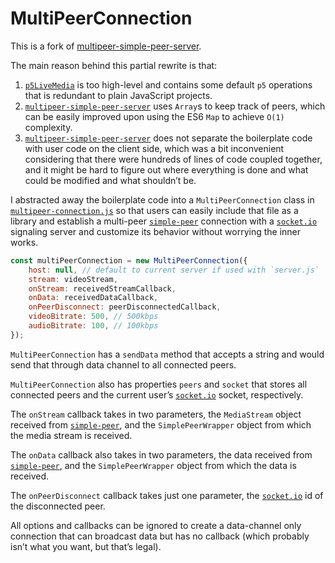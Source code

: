 # MultiPeerConnection

This is a fork of [multipeer-simple-peer-server](https://github.com/vanevery/multipeer-simple-peer-server).

The main reason behind this partial rewrite is that:

1. [`p5LiveMedia`](https://github.com/vanevery/p5LiveMedia) is too high-level and contains some default `p5` operations that is redundant to plain JavaScript projects.
2. [`multipeer-simple-peer-server`](https://github.com/vanevery/multipeer-simple-peer-server) uses `Array`s to keep track of peers, which can be easily improved upon using the ES6 `Map` to achieve `O(1)` complexity.
3. [`multipeer-simple-peer-server`](https://github.com/vanevery/multipeer-simple-peer-server) does not separate the boilerplate code with user code on the client side, which was a bit inconvenient considering that there were hundreds of lines of code coupled together, and it might be hard to figure out where everything is done and what could be modified and what shouldn’t be.

I abstracted away the boilerplate code into a `MultiPeerConnection` class in [`multipeer-connection.js`](./public/multipeer-connection.js) so that users can easily include that file as a library and establish a multi-peer [`simple-peer`](https://github.com/feross/simple-peer) connection with a [`socket.io`](https://socket.io/) signaling server and customize its behavior without worrying the inner works.

```js
const multiPeerConnection = new MultiPeerConnection({
    host: null, // default to current server if used with `server.js`
    stream: videoStream,
    onStream: receivedStreamCallback,
    onData: receivedDataCallback,
    onPeerDisconnect: peerDisconnectedCallback,
    videoBitrate: 500, // 500kbps
    audioBitrate: 100, // 100kbps
});
```

`MultiPeerConnection` has a `sendData` method that accepts a string and would send that through data channel to all connected peers.

`MultiPeerConnection` also has properties `peers` and `socket` that stores all connected peers and the current user’s [`socket.io`](https://socket.io/) socket, respectively.

The `onStream` callback takes in two parameters, the `MediaStream` object received from [`simple-peer`](https://github.com/feross/simple-peer), and the `SimplePeerWrapper` object from which the media stream is received.

The `onData` callback also takes in two parameters, the data received from [`simple-peer`](https://github.com/feross/simple-peer), and the `SimplePeerWrapper` object from which the data is received.

The `onPeerDisconnect` callback takes just one parameter, the [`socket.io`](https://socket.io/) id of the disconnected peer.

All options and callbacks can be ignored to create a data-channel only connection that can broadcast data but has no callback (which probably isn’t what you want, but that’s legal).
